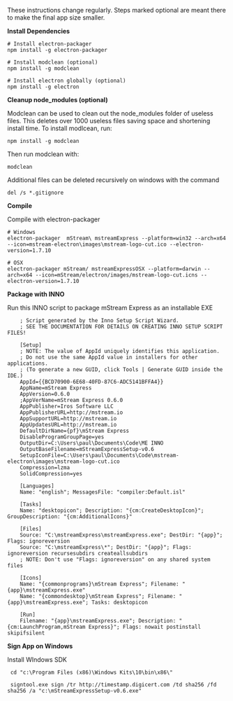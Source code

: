 These instructions change regularly.  Steps marked optional are meant there to make the final app size smaller.

**Install Dependencies**

```shell
# Install electron-packager
npm install -g electron-packager

# Install modclean (optional)
npm install -g modclean

# Install electron globally (optional)
npm install -g electron
```


**Cleanup node_modules (optional)**

Modclean can be used to clean out the node_modules folder of useless files.  This deletes over 1000 useless files saving space and shortening install time.  To install modlcean, run:

```
npm install -g modclean
```

Then run modclean with:

```
modclean
```

Additional files can be deleted recursively on windows with the command

```
del /s *.gitignore
```

**Compile**

Compile with electron-packager

```shell
# Windows
electron-packager  mStream\ mstreamExpress --platform=win32 --arch=x64 --icon=mstream-electron\images\mstream-logo-cut.ico --electron-version=1.7.10

# OSX
electron-packager mStream/ mstreamExpressOSX --platform=darwin --arch=x64 --icon=mStream/electron/images/mstream-logo-cut.icns --electron-version=1.7.10
```

**Package with INNO**

Run this INNO script to package mStream Express as an installable EXE

```
    ; Script generated by the Inno Setup Script Wizard.
    ; SEE THE DOCUMENTATION FOR DETAILS ON CREATING INNO SETUP SCRIPT FILES!

    [Setup]
    ; NOTE: The value of AppId uniquely identifies this application.
    ; Do not use the same AppId value in installers for other applications.
    ; (To generate a new GUID, click Tools | Generate GUID inside the IDE.)
    AppId={{BCD70900-6E68-40FD-87C6-ADC5141BFFA4}}
    AppName=mStream Express
    AppVersion=0.6.0
    ;AppVerName=mStream Express 0.6.0
    AppPublisher=Iros Software LLC
    AppPublisherURL=http://mstream.io
    AppSupportURL=http://mstream.io
    AppUpdatesURL=http://mstream.io
    DefaultDirName={pf}\mStream Express
    DisableProgramGroupPage=yes
    OutputDir=C:\Users\paul\Documents\Code\ME INNO
    OutputBaseFilename=mStreamExpressSetup-v0.6
    SetupIconFile=C:\Users\paul\Documents\Code\mstream-electron\images\mstream-logo-cut.ico
    Compression=lzma
    SolidCompression=yes

    [Languages]
    Name: "english"; MessagesFile: "compiler:Default.isl"

    [Tasks]
    Name: "desktopicon"; Description: "{cm:CreateDesktopIcon}"; GroupDescription: "{cm:AdditionalIcons}"

    [Files]
    Source: "C:\mstreamExpress\mstreamExpress.exe"; DestDir: "{app}"; Flags: ignoreversion
    Source: "C:\mstreamExpress\*"; DestDir: "{app}"; Flags: ignoreversion recursesubdirs createallsubdirs
    ; NOTE: Don't use "Flags: ignoreversion" on any shared system files

    [Icons]
    Name: "{commonprograms}\mStream Express"; Filename: "{app}\mstreamExpress.exe"
    Name: "{commondesktop}\mStream Express"; Filename: "{app}\mstreamExpress.exe"; Tasks: desktopicon

    [Run]
    Filename: "{app}\mstreamExpress.exe"; Description: "{cm:LaunchProgram,mStream Express}"; Flags: nowait postinstall skipifsilent
```

**Sign App on Windows**

Install WIndows SDK

```
 cd "c:\Program Files (x86)\Windows Kits\10\bin\x86\"

 signtool.exe sign /tr http://timestamp.digicert.com /td sha256 /fd sha256 /a "c:\mStreamExpressSetup-v0.6.exe"
 ```
 
